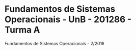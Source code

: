 # Fundamentos de Sistemas Operacionais - UnB - 201286 - Turma A 

  Fundamentos de Sistemas Operacionais - 2/2018
